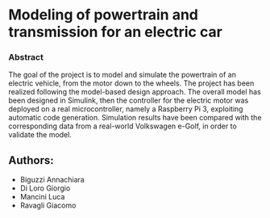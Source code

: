 # Modeling of powertrain and transmission for an electric car
 
### Abstract
The goal of the project is to model and simulate the powertrain of an electric vehicle, from the motor down to the 
wheels. The project has been realized following the model-based design approach. The overall model has been designed
in Simulink, then the controller for the electric motor was deployed on a real microcontroller, namely a Raspberry 
Pi 3, exploiting automatic code generation. Simulation results have been compared with the corresponding data from a
real-world Volkswagen e-Golf, in order to validate the model.

## Authors: 
* Biguzzi Annachiara
* Di Loro Giorgio 
* Mancini Luca
* Ravagli Giacomo
